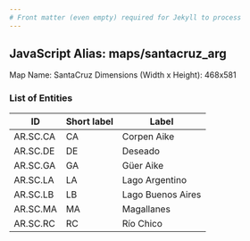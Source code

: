 ```yaml
---
# Front matter (even empty) required for Jekyll to process
---
```


## JavaScript Alias: maps/santacruz_arg

Map Name: SantaCruz
Dimensions (Width x Height): 468x581

### List of Entities

ID  | Short label | Label
---|---|---|
AR.SC.CA  | CA          | Corpen Aike        
AR.SC.DE  | DE          | Deseado            
AR.SC.GA  | GA          | Güer Aike          
AR.SC.LA  | LA          | Lago Argentino     
AR.SC.LB  | LB          | Lago Buenos Aires  
AR.SC.MA  | MA          | Magallanes         
AR.SC.RC  | RC          | Río Chico          
